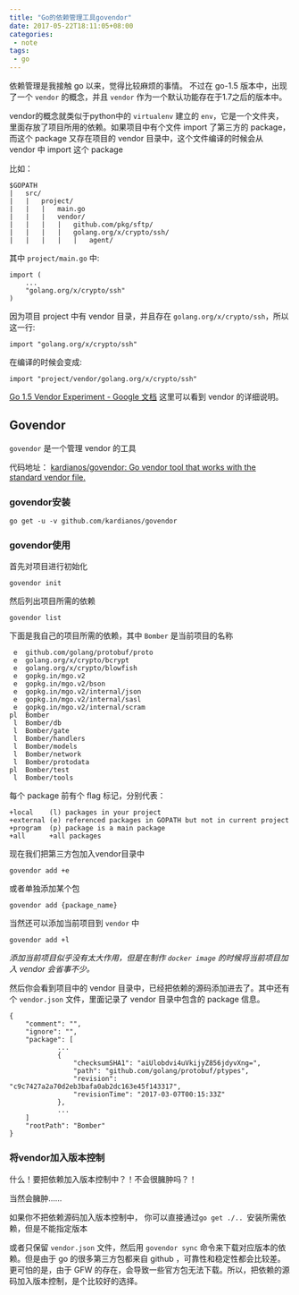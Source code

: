 ```yaml
---
title: "Go的依赖管理工具govendor"
date: 2017-05-22T18:11:05+08:00
categories: 
 - note
tags: 
 - go
---
```


依赖管理是我接触 go 以来，觉得比较麻烦的事情。
不过在 go-1.5 版本中，出现了一个 `vendor` 的概念，并且 `vendor` 作为一个默认功能存在于1.7之后的版本中。

vendor的概念就类似于python中的 `virtualenv` 建立的 `env`，它是一个文件夹，里面存放了项目所用的依赖。如果项目中有个文件 import 了第三方的 package，而这个 package 又存在项目的 vendor 目录中，这个文件编译的时候会从 vendor 中 import 这个 package

比如：

	$GOPATH
	|	src/
	|	|	project/
	|	|	|	main.go
	|	|	|	vendor/
	|	|	|	|	github.com/pkg/sftp/
	|	|	|	|	golang.org/x/crypto/ssh/
	|	|	|	|	|	agent/

其中 `project/main.go` 中:

	import (
		...
		"golang.org/x/crypto/ssh"
	)

因为项目 project 中有 vendor 目录，并且存在 `golang.org/x/crypto/ssh`，所以这一行:

	import "golang.org/x/crypto/ssh"

在编译的时候会变成:

	import "project/vendor/golang.org/x/crypto/ssh"


[Go 1.5 Vendor Experiment - Google 文档](https://docs.google.com/document/d/1Bz5-UB7g2uPBdOx-rw5t9MxJwkfpx90cqG9AFL0JAYo/edit) 这里可以看到 vendor 的详细说明。


## Govendor

`govendor` 是一个管理 vendor 的工具

代码地址： [kardianos/govendor: Go vendor tool that works with the standard vendor file.](https://github.com/kardianos/govendor)


### govendor安装

	go get -u -v github.com/kardianos/govendor

### govendor使用

首先对项目进行初始化

	govendor init

然后列出项目所需的依赖
	
	govendor list

下面是我自己的项目所需的依赖，其中 `Bomber` 是当前项目的名称

	 e  github.com/golang/protobuf/proto
	 e  golang.org/x/crypto/bcrypt
	 e  golang.org/x/crypto/blowfish
	 e  gopkg.in/mgo.v2
	 e  gopkg.in/mgo.v2/bson
	 e  gopkg.in/mgo.v2/internal/json
	 e  gopkg.in/mgo.v2/internal/sasl
	 e  gopkg.in/mgo.v2/internal/scram
	pl  Bomber
	 l  Bomber/db
	 l  Bomber/gate
	 l  Bomber/handlers
	 l  Bomber/models
	 l  Bomber/network
	 l  Bomber/protodata
	pl  Bomber/test
	 l  Bomber/tools

每个 package 前有个 flag 标记，分别代表：

	+local    (l) packages in your project
	+external (e) referenced packages in GOPATH but not in current project
	+program  (p) package is a main package
	+all      +all packages

现在我们把第三方包加入vendor目录中

	govendor add +e

或者单独添加某个包
	
	govendor add {package_name}

当然还可以添加当前项目到 `vendor` 中
	
	govendor add +l

*添加当前项目似乎没有太大作用，但是在制作 `docker image` 的时候将当前项目加入 vendor 会省事不少。*
	
然后你会看到项目中的 vendor 目录中，已经把依赖的源码添加进去了。其中还有个 `vendor.json` 文件，里面记录了 vendor 目录中包含的 package 信息。

	{
		"comment": "",
		"ignore": "",
		"package": [
				...
				{
					"checksumSHA1": "aiUlobdvi4uVkijyZ856jdyvXng=",
					"path": "github.com/golang/protobuf/ptypes",
					"revision": "c9c7427a2a70d2eb3bafa0ab2dc163e45f143317",
					"revisionTime": "2017-03-07T00:15:33Z"
				},
                ...
        ]
		"rootPath": "Bomber"
	}


### 将vendor加入版本控制

什么！要把依赖加入版本控制中？！不会很臃肿吗？！

当然会臃肿……

如果你不把依赖源码加入版本控制中，
你可以直接通过`go get ./.. `安装所需依赖，但是不能指定版本

或者只保留 `vendor.json` 文件，然后用 `govendor sync` 命令来下载对应版本的依赖。但是由于 go 的很多第三方包都来自 github ，可靠性和稳定性都会比较差。更可怕的是，由于 GFW 的存在，会导致一些官方包无法下载。所以，把依赖的源码加入版本控制，是个比较好的选择。
